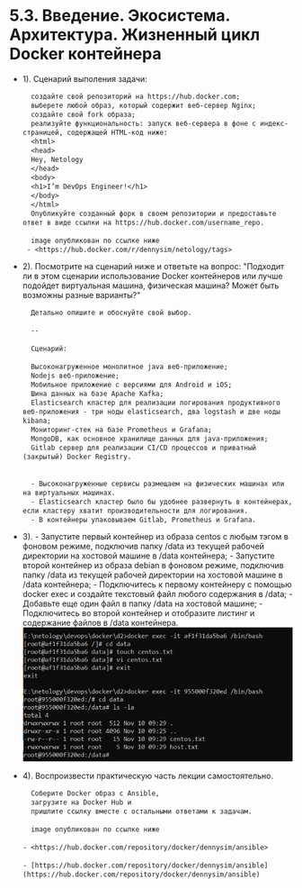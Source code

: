 # 5.3. Введение. Экосистема. Архитектура. Жизненный цикл Docker контейнера
- 1). 
	Сценарий выполения задачи:

		создайте свой репозиторий на https://hub.docker.com;
		выберете любой образ, который содержит веб-сервер Nginx;
		создайте свой fork образа;
		реализуйте функциональность: запуск веб-сервера в фоне с индекс-страницей, содержащей HTML-код ниже:
		<html>
		<head>
		Hey, Netology
		</head>
		<body>
		<h1>I’m DevOps Engineer!</h1>
		</body>
		</html>
		Опубликуйте созданный форк в своем репозитории и предоставьте ответ в виде ссылки на https://hub.docker.com/username_repo.
		
		image опубликован по ссылке ниже
	   - <https://hub.docker.com/r/dennysim/netology/tags>
	
- 2). Посмотрите на сценарий ниже и ответьте на вопрос:
		 "Подходит ли в этом сценарии использование Docker контейнеров или лучше подойдет виртуальная машина, 
		 физическая машина? Может быть возможны разные варианты?"

		Детально опишите и обоснуйте свой выбор.

		--

		Сценарий:

		Высоконагруженное монолитное java веб-приложение;
		Nodejs веб-приложение;
		Мобильное приложение c версиями для Android и iOS;
		Шина данных на базе Apache Kafka; 
		Elasticsearch кластер для реализации логирования продуктивного веб-приложения - три ноды elasticsearch, два logstash и две ноды kibana;
		Мониторинг-стек на базе Prometheus и Grafana;
		MongoDB, как основное хранилище данных для java-приложения;
		Gitlab сервер для реализации CI/CD процессов и приватный (закрытый) Docker Registry.
		
		
        - Высоконагруженные сервисы размещаем на физических машинах или на виртуальных машинах.
        - Elasticsearch кластер было бы удобнее развернуть в контейнерах, если кластеру хватит производительности для логирования.
        - В контейнеры упаковываем Gitlab, Prometheus и Grafana.
	
	
- 3). - Запустите первый контейнер из образа centos c любым тэгом в фоновом режиме, подключив папку /data из текущей рабочей директории на хостовой машине в /data контейнера;
	  - Запустите второй контейнер из образа debian в фоновом режиме, подключив папку /data из текущей рабочей директории на хостовой машине в /data контейнера;
	  - Подключитесь к первому контейнеру с помощью docker exec и создайте текстовый файл любого содержания в /data;
	  - Добавьте еще один файл в папку /data на хостовой машине;
	  - Подключитесь во второй контейнер и отобразите листинг и содержание файлов в /data контейнера.
		![5.3_3.PNG](images/5.3_3.PNG)
		
	
- 4). Воспроизвести практическую часть лекции самостоятельно.

		Соберите Docker образ с Ansible, 
		загрузите на Docker Hub и 
		пришлите ссылку вместе с остальными ответами к задачам.
        
        image опубликован по ссылке ниже  
        
	  - <https://hub.docker.com/repository/docker/dennysim/ansible>  
	   
	  - [https://hub.docker.com/repository/docker/dennysim/ansible](https://hub.docker.com/repository/docker/dennysim/ansible)


